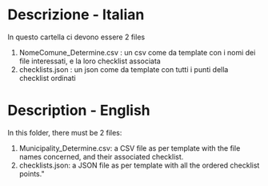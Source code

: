 # Descrizione - Italian

In questo cartella ci devono essere 2 files

1. NomeComune_Determine.csv : un csv come da template con i nomi dei file interessati, e la loro checklist associata
2. checklists.json : un json come da template con tutti i punti della checklist ordinati

# Description - English
In this folder, there must be 2 files:

1. Municipality_Determine.csv: a CSV file as per template with the file names concerned, and their associated checklist.
2. checklists.json: a JSON file as per template with all the ordered checklist points."